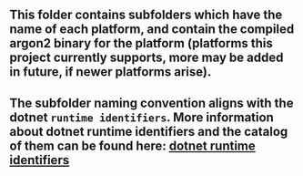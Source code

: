 ## This folder contains subfolders which have the name of each platform, and contain the compiled argon2 binary for the platform (platforms this project currently supports, more may be added in future, if newer platforms arise).

## The subfolder naming convention aligns with the dotnet `runtime identifiers`. More information about dotnet runtime identifiers and the catalog of them can be found here: [dotnet runtime identifiers](https://docs.microsoft.com/en-us/dotnet/core/rid-catalog)